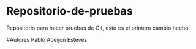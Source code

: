 # Repositorio-de-pruebas
Repositorio para hacer pruebas de Git, esto es el primero cambio hecho.


#Autores
Pablo Abeijon Estevez